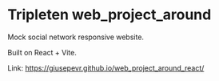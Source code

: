 # Tripleten web_project_around

Mock social network responsive website.

Built on React + Vite.

Link: https://giusepevr.github.io/web_project_around_react/
